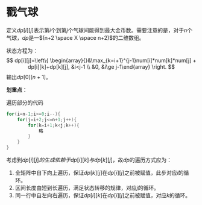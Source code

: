 # 戳气球

定义$dp[i][j]$表示第$i$个到第$j$个气球间能得到最大金币数。需要注意的是，对于$n$个气球，$dp$是一$(n+2 \space X \space n+2)$的二维数组。

状态方程为：
$$
dp[i][j]=\left\{ \begin{array}{}&\max_{k=i+1}^{j-1}num[i]*num[k]*num[j] + dp[i][k]+dp[k][j], &i<j-1 \\
&0, &i\ge j-1\end{array} \right.
$$
输出$dp[0][n+1]$。

**划重点**：

遍历部分的代码

```c++
for(i=n-1;i>=0;i--){
	for(j=i+2;j<=n+1;j++){
		for(k=i+1;k<j;k++){
			略
		}
	}
}
```

考虑到$dp[i][j]的生成依赖于dp[i][k]与dp[k][j]$，故$dp$的遍历方式应为：

1. 全矩阵中自下向上遍历，保证$dp[k][j]$在$dp[i][j]$之前被赋值，此步对应$i$的循环。
2. 区间长度由短到长遍历，满足状态转移的规律，对应$j$的循环。
3. 同一行中自左向右遍历，保证$dp[i][k]$在$dp[i][j]$之前被赋值，对应$k$的循环。

